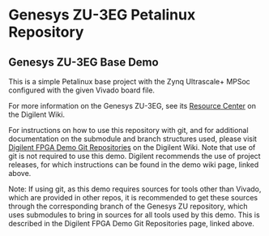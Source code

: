 # Genesys ZU-3EG Petalinux Repository

## Genesys ZU-3EG Base Demo

This is a simple Petalinux base project with the Zynq Ultrascale+ MPSoc configured with the given Vivado board file.

For more information on the Genesys ZU-3EG, see its [Resource Center](https://reference.digilentinc.com/programmable-logic/genesys-zu/start) on the Digilent Wiki.

For instructions on how to use this repository with git, and for additional documentation on the submodule and branch structures used, please visit [Digilent FPGA Demo Git Repositories](https://reference.digilentinc.com/reference/programmable-logic/documents/git) on the Digilent Wiki. Note that use of git is not required to use this demo. Digilent recommends the use of project releases, for which instructions can be found in the demo wiki page, linked above.

Note: If using git, as this demo requires sources for tools other than Vivado, which are provided in other repos, it is recommended to get these sources through the corresponding branch of the  Genesys ZU repository, which uses submodules to bring in sources for all tools used by this demo. This is described in the Digilent FPGA Demo Git Repositories page, linked above.
